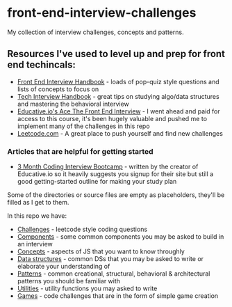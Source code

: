 # front-end-interview-challenges
My collection of interview challenges, concepts and patterns.

## Resources I've used to level up and prep for front end techincals: 
- [Front End Interview Handbook](https://frontendinterviewhandbook.com/) - loads of pop-quiz style questions and lists of concepts to focus on
- [Tech Interview Handbook](https://techinterviewhandbook.org/) - great tips on studying algo/data structures and mastering the behavioral interview
- [Educative.io's Ace The Front End Interview](https://www.educative.io/path/ace-front-end-interview) - I went ahead and paid for access to this course, it's been hugely valuable and pushed me to implement many of the challenges in this repo
- [Leetcode.com](https://leetcode.com) - A great place to push yourself and find new challenges

### Articles that are helpful for getting started
- [3 Month Coding Interview Bootcamp](https://dev.to/fahimulhaq/3-month-coding-interview-bootcamp-5gpl) - written by the creator of Educative.io so it heavily suggests you signup for their site but still a good getting-started outline for making your study plan

Some of the directories or source files are empty as placeholders, they'll be filled as I get to them.

In this repo we have:
- [Challenges](https://github.com/xyeres/front-end-interview-challenges/tree/main/challenges) - leetcode style coding questions
- [Components](https://github.com/xyeres/front-end-interview-challenges/tree/main/components) - some common components you may be asked to build in an interview
- [Concepts](https://github.com/xyeres/front-end-interview-challenges/tree/main/concepts) - aspects of JS that you want to know throughly
- [Data structures](https://github.com/xyeres/front-end-interview-challenges/tree/main/data-structures) - common DSs that you may be asked to write or elaborate your understanding of
- [Patterns](https://github.com/xyeres/front-end-interview-challenges/tree/main/patterns) - common creational, structural, behavioral & architectural patterns you should be familiar with
- [Utilities](https://github.com/xyeres/front-end-interview-challenges/tree/main/utlities) - utility functions you may asked to write
- [Games](https://github.com/xyeres/front-end-interview-challenges/tree/main/games) - code challenges that are in the form of simple game creation
